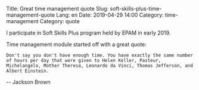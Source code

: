 Title: Great time management quote
Slug: soft-skills-plus-time-management-quote
Lang: en
Date: 2019-04-29 14:00
Category: time-management
Category: quote

I participate in Soft Skills Plus program held by EPAM in early 2019.

Time management module started off with a great quote:

```
Don't say you don't have enough time. You have exactly the same number of hours per day that were given to Helen Keller, Pasteur, Michelangelo, Mother Theresa, Leonardo da Vinci, Thomas Jefferson, and Albert Einstein.
```
-- Jackson Brown
